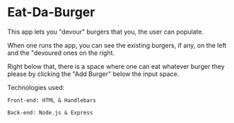 # Eat-Da-Burger

This app lets you "devour" burgers that you, the user can populate.

When one runs the app, you can see the existing burgers, if any, on the left and the "devoured ones on the right.

Right below that, there is a space where one can eat whatever burger they please by clicking the "Add Burger" below the input space.

Technologies used:

	Front-end: HTML & Handlebars

	Back-end: Node.js & Express
